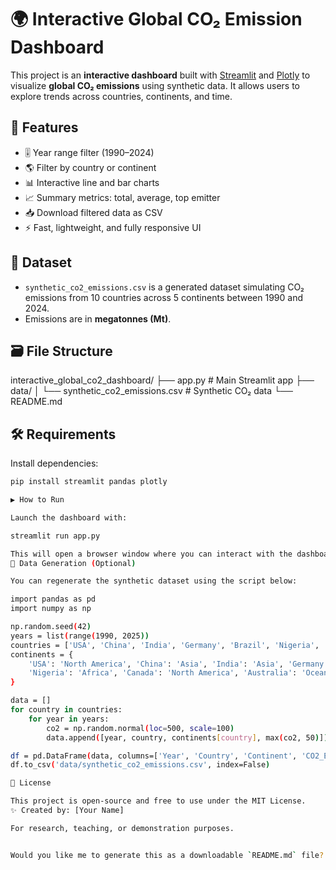 # 🌍 Interactive Global CO₂ Emission Dashboard

This project is an **interactive dashboard** built with [Streamlit](https://streamlit.io/) and [Plotly](https://plotly.com/python/) to visualize **global CO₂ emissions** using synthetic data. It allows users to explore trends across countries, continents, and time.

## 🚀 Features

- 🎚️ Year range filter (1990–2024)
- 🌎 Filter by country or continent
- 📊 Interactive line and bar charts
- 📈 Summary metrics: total, average, top emitter
- 📥 Download filtered data as CSV
- ⚡ Fast, lightweight, and fully responsive UI

## 🧪 Dataset

- `synthetic_co2_emissions.csv` is a generated dataset simulating CO₂ emissions from 10 countries across 5 continents between 1990 and 2024.
- Emissions are in **megatonnes (Mt)**.

## 🗃️ File Structure

interactive_global_co2_dashboard/
├── app.py # Main Streamlit app
├── data/
│ └── synthetic_co2_emissions.csv # Synthetic CO₂ data
└── README.md


## 🛠️ Requirements

Install dependencies:

```bash
pip install streamlit pandas plotly

▶️ How to Run

Launch the dashboard with:

streamlit run app.py

This will open a browser window where you can interact with the dashboard.
📂 Data Generation (Optional)

You can regenerate the synthetic dataset using the script below:

import pandas as pd
import numpy as np

np.random.seed(42)
years = list(range(1990, 2025))
countries = ['USA', 'China', 'India', 'Germany', 'Brazil', 'Nigeria', 'Canada', 'Australia', 'UK', 'Russia']
continents = {
    'USA': 'North America', 'China': 'Asia', 'India': 'Asia', 'Germany': 'Europe', 'Brazil': 'South America',
    'Nigeria': 'Africa', 'Canada': 'North America', 'Australia': 'Oceania', 'UK': 'Europe', 'Russia': 'Europe'
}

data = []
for country in countries:
    for year in years:
        co2 = np.random.normal(loc=500, scale=100)
        data.append([year, country, continents[country], max(co2, 50)])

df = pd.DataFrame(data, columns=['Year', 'Country', 'Continent', 'CO2_Emissions_Mt'])
df.to_csv('data/synthetic_co2_emissions.csv', index=False)

📄 License

This project is open-source and free to use under the MIT License.
✨ Created by: [Your Name]

For research, teaching, or demonstration purposes.


Would you like me to generate this as a downloadable `README.md` file?

